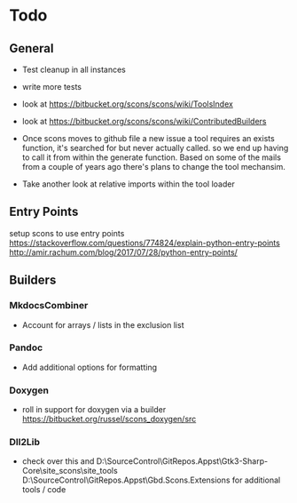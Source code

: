 # Todo

## General

  * Test cleanup in all instances
  * write more tests
  * look at https://bitbucket.org/scons/scons/wiki/ToolsIndex
  * look at https://bitbucket.org/scons/scons/wiki/ContributedBuilders

  * Once scons moves to github file a new issue
    a tool requires an exists function, it's searched for but never actually called.
    so we end up having to call it from within the generate function.
    Based on some of the mails from a couple of years ago there's plans to change the tool mechansim.
  * Take another look at relative imports within the tool loader

## Entry Points

setup scons to use entry points
https://stackoverflow.com/questions/774824/explain-python-entry-points
http://amir.rachum.com/blog/2017/07/28/python-entry-points/


## Builders

### MkdocsCombiner

  * Account for arrays / lists in the exclusion list

### Pandoc

  * Add additional options for formatting

### Doxygen

  * roll in support for doxygen via a builder
    https://bitbucket.org/russel/scons_doxygen/src

### Dll2Lib

  * check over this and
    D:\SourceControl\GitRepos.Appst\Gtk3-Sharp-Core\site_scons\site_tools
    D:\SourceControl\GitRepos.Appst\Gbd.Scons.Extensions
    for additional tools / code